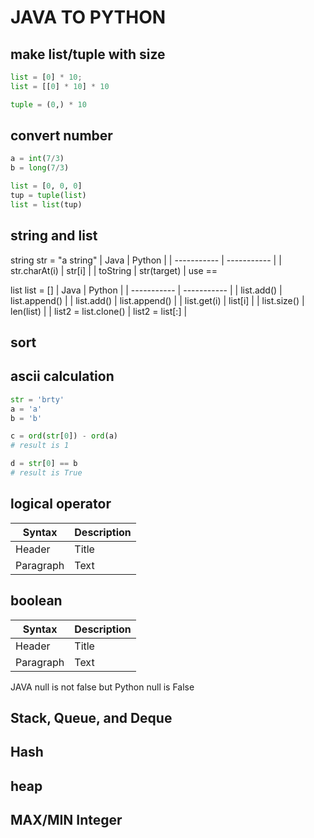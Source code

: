 # JAVA TO PYTHON
## make list/tuple with size

```python
list = [0] * 10;
list = [[0] * 10] * 10

tuple = (0,) * 10
```
## convert number
```python
a = int(7/3)
b = long(7/3)

list = [0, 0, 0]
tup = tuple(list)
list = list(tup)
```
## string and list
string
str = "a string"
| Java      | Python |
| ----------- | ----------- |
| str.charAt(i)      | str[i]       |
| toString   | str(target)        |
use ==

list
list = []
| Java      | Python |
| ----------- | ----------- |
| list.add()    | list.append() |
| list.add()    | list.append() |
| list.get(i)   | list[i] |
| list.size()   | len(list) |
| list2 = list.clone()   | list2 = list[:] |

## sort

## ascii calculation
```python
str = 'brty'
a = 'a'
b = 'b'

c = ord(str[0]) - ord(a)
# result is 1

d = str[0] == b
# result is True
```
## logical operator
| Syntax      | Description |
| ----------- | ----------- |
| Header      | Title       |
| Paragraph   | Text        |



## boolean
| Syntax      | Description |
| ----------- | ----------- |
| Header      | Title       |
| Paragraph   | Text        |
JAVA null is not false but Python null is False

## Stack, Queue, and Deque

## Hash

## heap

## MAX/MIN Integer
